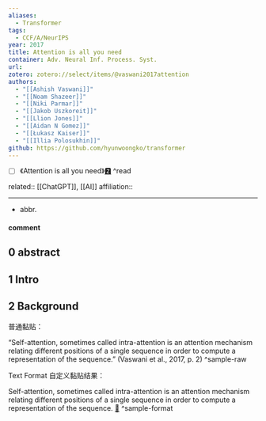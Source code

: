 ```yaml
---
aliases:
  - Transformer
tags:
  - CCF/A/NeurIPS
year: 2017
title: Attention is all you need
container: Adv. Neural Inf. Process. Syst.
url: 
zotero: zotero://select/items/@vaswani2017attention
authors:
  - "[[Ashish Vaswani]]"
  - "[[Noam Shazeer]]"
  - "[[Niki Parmar]]"
  - "[[Jakob Uszkoreit]]"
  - "[[Llion Jones]]"
  - "[[Aidan N Gomez]]"
  - "[[Łukasz Kaiser]]"
  - "[[Illia Polosukhin]]"
github: https://github.com/hyunwoongko/transformer
---
```

- [ ] 《Attention is all you need》[🆉](zotero://select/items/@vaswani2017attention) ^read

related:: [[ChatGPT]], [[AI]]
affiliation:: 

---

- abbr.

#### comment

## 0 abstract

## 1 Intro


## 2 Background

普通黏贴：

“Self-attention, sometimes called intra-attention is an attention mechanism relating different positions of a single sequence in order to compute a representation of the sequence.” (Vaswani et al., 2017, p. 2) ^sample-raw


Text Format 自定义黏贴结果：

Self-attention, sometimes called intra-attention is an attention mechanism relating different positions of a single sequence in order to compute a representation of the sequence. [🔖](zotero://open-pdf/library/items/NI67YQF6?page=2&annotation=WUFVWDU8) ^sample-format
